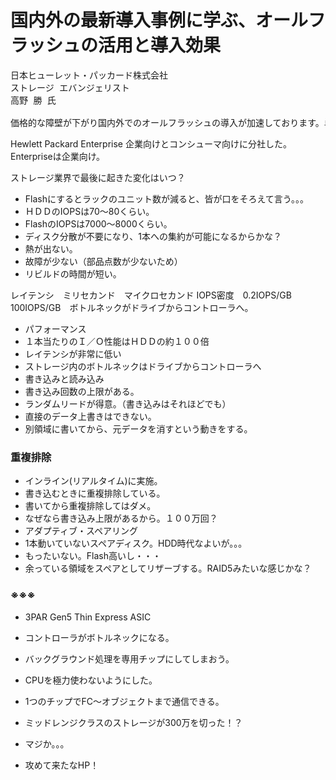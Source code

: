 # 国内外の最新導入事例に学ぶ、オールフラッシュの活用と導入効果

<pre>
日本ヒューレット・パッカード株式会社
ストレージ エバンジェリスト
高野 勝 氏

価格的な障壁が下がり国内外でのオールフラッシュの導入が加速しております。単に速いというだけではないオールフラッシュの与えるビジネス、ITへの効果と、その活用法を国内外の最新導入事例を交えてご紹介いたします。
</pre>

Hewlett Packard Enterprise
企業向けとコンシューマ向けに分社した。
Enterpriseは企業向け。

ストレージ業界で最後に起きた変化はいつ？

* Flashにするとラックのユニット数が減ると、皆が口をそろえて言う。。。
* ＨＤＤのIOPSは70～80くらい。
* FlashのIOPSは7000～8000くらい。
* ディスク分散が不要になり、1本への集約が可能になるからかな？
* 熱が出ない。
* 故障が少ない（部品点数が少ないため）
* リビルドの時間が短い。

レイテンシ　ミリセカンド　マイクロセカンド
IOPS密度　0.2IOPS/GB　100IOPS/GB　ボトルネックがドライブからコントローラへ。

* パフォーマンス
 * １本当たりのＩ／Ｏ性能はＨＤＤの約１００倍
 * レイテンシが非常に低い
 * ストレージ内のボトルネックはドライブからコントローラへ
* 書き込みと読み込み
 * 書き込み回数の上限がある。
 * ランダムリードが得意。（書き込みはそれほどでも）
 * 直接のデータ上書きはできない。
 * 別領域に書いてから、元データを消すという動きをする。

### 重複排除

* インライン(リアルタイム)に実施。
 * 書き込むときに重複排除している。
 * 書いてから重複排除してはダメ。
 * なぜなら書き込み上限があるから。１００万回？
* アダプティブ・スペアリング
 * 1本動いていないスペアディスク。HDD時代なよいが。。。
 * もったいない。Flash高いし・・・
 * 余っている領域をスペアとしてリザーブする。RAID5みたいな感じかな？

### ※※※

* 3PAR Gen5 Thin Express ASIC
* コントローラがボトルネックになる。
* バックグラウンド処理を専用チップにしてしまおう。
* CPUを極力使わないようにした。
* 1つのチップでFC～オブジェクトまで通信できる。

* ミッドレンジクラスのストレージが300万を切った！？
* マジか。。。
* 攻めて来たなHP！
